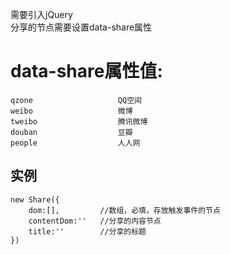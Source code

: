需要引入jQuery  
分享的节点需要设置data-share属性
# data-share属性值:    
    qzone                   QQ空间
    weibo                   微博
    tweibo                  腾讯微博
    douban                  豆瓣
    people                  人人网
## 实例
    new Share({  
        dom:[],         //数组，必填，存放触发事件的节点
        contentDom:''   //分享的内容节点
        title:''        //分享的标题  
    })